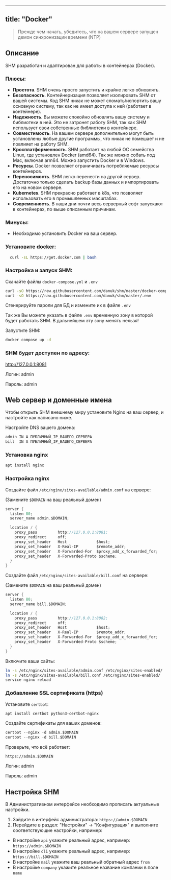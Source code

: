 
---
title: "Docker"
---

> Прежде чем начать, убедитесь, что на вашем сервере запущен демон синхронизации времени (NTP)

## Описание

SHM разработан и адаптирован для работы в контейнерах (Docker).

### Плюсы:
- **Простота**. SHM очень просто запустить и крайне легко обновлять.
- **Безопасность**. Контейнеризация позволяет изолировать SHM от вашей системы. Код SHM никак не может сломать/испортить вашу основную систему, так как не имеет доступа к ней (работает в контейнере). 
- **Надежность**. Вы можете спокойно обновлять вашу систему и библиотеки в ней. Это не затронет работу SHM, так как SHM использует свои собственные библиотеки в контейнере.
- **Совместимость**. На вашем сервере дополнительно могут быть установлены любые другие программы, что никак не помешает и не повлияет на работу SHM.
- **Кросплатформенность**. SHM работает на любой ОС семейства Linux, где установлен Docker (amd64). Так же можно собать под Mac, включая arm64. Можно запустить Docker и в Windows.
- **Ресурсы**. Docker позволяет ограничивать потребляемые ресурсы контейнеров. 
- **Переносимость**. SHM легко перенести на другой сервер. Достаточно только сделать backup базы данных и импортировать его на новом сервере.
- **Kubernetes**. SHM прекрасно работает в k8s, что позволяет использовать его в промышленных масштабах.
- **Современность**. В наши дни почти весь серверный софт запускают в контейнерах, по выше описанным причинам.

### Минусы:
- Необходимо установить Docker на ваш сервер.


### Установите docker:

```bash
  curl -sL https://get.docker.com | bash
```

### Настройка и запуск SHM:

Скачайте файлы `docker-compose.yml` и `.env`

```bash
curl -sO https://raw.githubusercontent.com/danuk/shm/master/docker-compose.yml
curl -sO https://raw.githubusercontent.com/danuk/shm/master/.env
```

Сгенерируйте пароли для БД и измените их в файле `.env`

Так же Вы можете указать в файле `.env` временную зону в которой будет работать SHM. В дальнейшем эту зону менять нельзя!

Запустите SHM:
```bash
docker compose up -d
```

### SHM будет доступен по адресу:

http://127.0.0.1:8081

Логин: admin

Пароль: admin


## Web сервер и доменные имена

Чтобы открыть SHM внешнему миру установите Nginx на ваш сервер, и настройте как написано ниже.

Настройте DNS вашего домена:
```bash
admin IN A ПУБЛИЧНЫЙ_IP_ВАШЕГО_СЕРВЕРА
bill  IN A ПУБЛИЧНЫЙ_IP_ВАШЕГО_СЕРВЕРА
```

### Установка nginx

```bash
apt install nginx
```

### Настройка nginx

Создайте файл `/etc/nginx/sites-available/admin.conf` на сервере:

(Замените `$DOMAIN` на ваш реальный домен)

```go
server {
  listen 80;
  server_name admin.$DOMAIN;

  location / {
    proxy_pass         http://127.0.0.1:8081;
    proxy_redirect     off;
    proxy_set_header   Host             $host;
    proxy_set_header   X-Real-IP        $remote_addr;
    proxy_set_header   X-Forwarded-For  $proxy_add_x_forwarded_for;
    proxy_set_header   X-Forwarded-Proto $scheme;
  }
}
```

Создайте файл `/etc/nginx/sites-available/bill.conf` на сервере:

(Замените `$DOMAIN` на ваш реальный домен)

```go
server {
  listen 80;
  server_name bill.$DOMAIN;

  location / {
    proxy_pass         http://127.0.0.1:8082;
    proxy_redirect     off;
    proxy_set_header   Host             $host;
    proxy_set_header   X-Real-IP        $remote_addr;
    proxy_set_header   X-Forwarded-For  $proxy_add_x_forwarded_for;
    proxy_set_header   X-Forwarded-Proto $scheme;
  }
}
```

Включите ваши сайты:
```bash
ln -s /etc/nginx/sites-available/admin.conf /etc/nginx/sites-enabled/
ln -s /etc/nginx/sites-available/bill.conf /etc/nginx/sites-enabled/
service nginx reload
```

### Добавление SSL сертификата (https)

Установите `certbot`:
```bash
apt install certbot python3-certbot-nginx
```

Создайте сертификаты для ваших доменов:
```go
certbot --nginx -d admin.$DOMAIN
certbot --nginx -d bill.$DOMAIN
```

Проверьте, что всё работает:

```https://admin.$DOMAIN```

Логин: admin

Пароль: admin

## Настройка SHM

В Административном интерфейсе необходимо прописать актуальные настройки.

1. Зайдите в интерфейс администратора: `https://admin.$DOMAIN`
2. Перейдите в раздел: "Настройки" -> "Конфигурация" и выполните соответствующие настройки, например:
 - В настройке `api` укажите реальный адрес, например: `https://admin.$DOMAIN`
 - В настройке `cli` укажите реальный адрес, например: `https://bill.$DOMAIN`
 - В настройке `mail` укажите ваш реальный обратный адрес `from`
 - В настройке `company` укажите реальное название компании в поле `name`


